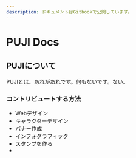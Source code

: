 ```yaml
---
description: ドキュメントはGitbookで公開しています。
---
```


# PUJI Docs

## PUJIについて

PUJIとは、あれがあれです。何もないです。ない。

### コントリビュートする方法

* Webデザイン
* キャラクターデザイン
* バナー作成
* インフォグラフィック
* スタンプを作る
*
